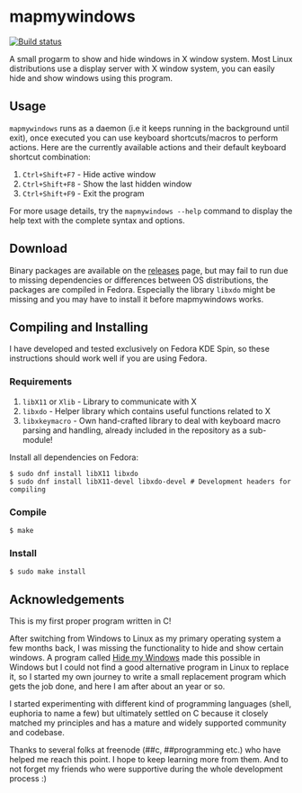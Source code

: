 # mapmywindows

[![Build status](https://ci.appveyor.com/api/projects/status/phnu2603i6v8c1te?svg=true)](https://ci.appveyor.com/project/TheDcoder/mapmywindows)

A small progarm to show and hide windows in X window system. Most Linux distributions use a display server with X window system, you can easily hide and show windows using this program.

## Usage

`mapmywindows` runs as a daemon (i.e it keeps running in the background until exit), once executed you can use keyboard shortcuts/macros to perform actions. Here are the currently available actions and their default keyboard shortcut combination:

1. `Ctrl+Shift+F7` - Hide active window
2. `Ctrl+Shift+F8` - Show the last hidden window
3. `Ctrl+Shift+F9` - Exit the program

For more usage details, try the `mapmywindows --help` command to display the help text with the complete syntax and options.

## Download

Binary packages are available on the [releases](https://github.com/TheDcoder/mapmywindows/releases) page, but may fail to run due to missing dependencies or differences between OS distributions, the packages are compiled in Fedora. Especially the library `libxdo` might be missing and you may have to install it before mapmywindows works.

## Compiling and Installing

I have developed and tested exclusively on Fedora KDE Spin, so these instructions should work well if you are using Fedora. 

### Requirements
1. `libX11` or `Xlib` - Library to communicate with X
2. `libxdo` - Helper library which contains useful functions related to X
3. `libxkeymacro` - Own hand-crafted library to deal with keyboard macro parsing and handling, already included in the repository  as a sub-module!

Install all dependencies on Fedora:
```
$ sudo dnf install libX11 libxdo
$ sudo dnf install libX11-devel libxdo-devel # Development headers for compiling
```

### Compile

```
$ make
```

### Install

```
$ sudo make install
```

## Acknowledgements

This is my first proper program written in C!

After switching from Windows to Linux as my primary operating system a few months back, I was missing the functionality to hide and show certain windows. A program called [Hide my Windows](https://funk.eu/hmw/) made this possible in Windows but I could not find a good alternative program in Linux to replace it, so I started my own journey to write a small replacement program which gets the job done, and here I am after about an year or so.

I started experimenting with different kind of programming languages (shell, euphoria to name a few) but ultimately settled on C because it closely matched my principles and has a mature and widely supported community and codebase.

Thanks to several folks at freenode (##c, ##programming etc.) who have helped me reach this point. I hope to keep learning more from them. And to not forget my friends who were supportive during the whole development process :)
